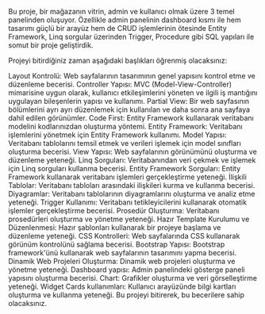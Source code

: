 Bu proje, bir mağazanın vitrin, admin ve kullanıcı olmak üzere 3 temel panelinden oluşuyor. Özellikle admin panelinin dashboard kısmı ile hem tasarımı güçlü bir arayüz hem de CRUD işlemlerinin ötesinde Entity Framework, Linq sorgular üzerinden Trigger, Procedure gibi SQL yapıları ile somut bir proje geliştirdik.

Projeyi bitirdiğiniz zaman aşağıdaki başlıkları öğrenmiş olacaksınız:

Layout Kontrolü: Web sayfalarının tasarımının genel yapısını kontrol etme ve düzenleme becerisi.
Controller Yapısı: MVC (Model-View-Controller) mimarisine uygun olarak, kullanıcı etkileşimlerini yöneten ve ilgili iş mantığını uygulayan bileşenlerin yapısı ve kullanımı.
Partial View: Bir web sayfasının bölümlerini ayrı ayrı düzenlemek için kullanılan ve daha sonra ana sayfaya dahil edilen görünümler.
Code First: Entity Framework kullanarak veritabanı modelini kodlarınızdan oluşturma yöntemi.
Entity Framework: Veritabanı işlemlerini yönetmek için Entity Framework kullanımı.
Model Yapısı: Veritabanı tablolarını temsil etmek ve verileri işlemek için model sınıfları oluşturma becerisi.
View Yapısı: Web sayfalarının görünümünü oluşturma ve düzenleme yeteneği.
Linq Sorguları: Veritabanından veri çekmek ve işlemek için Linq sorguları kullanma becerisi.
Entity Framework Sorguları: Entity Framework kullanarak veritabanı işlemleri gerçekleştirme yeteneği.
İlişkili Tablolar: Veritabanı tabloları arasındaki ilişkileri kurma ve kullanma becerisi.
Diyagramlar: Veritabanı tablolarının diyagramlarını oluşturma ve analiz etme yeteneği.
Trigger Kullanımı: Veritabanı tetikleyicilerini kullanarak otomatik işlemler gerçekleştirme becerisi.
Prosedür Oluşturma: Veritabanı prosedürleri oluşturma ve yönetme yeteneği.
Hazır Template Kurulumu ve Düzenlenmesi: Hazır şablonları kullanarak bir projeye başlama ve düzenleme yeteneği.
CSS Kontrolleri: Web sayfalarında CSS kullanarak görünüm kontrolünü sağlama becerisi.
Bootstrap Yapısı: Bootstrap framework'ünü kullanarak web sayfalarının tasarımını yapma becerisi.
Dinamik Web Projeleri Oluşturma: Dinamik web projeleri oluşturma ve yönetme yeteneği.
Dashboard yapısı: Admin panelindeki gösterge paneli yapısını oluşturma becerisi.
Chart: Grafikler oluşturma ve veri görselleştirme yeteneği.
Widget Cards kullanımları: Kullanıcı arayüzünde bilgi kartları oluşturma ve kullanma yeteneği.
Bu projeyi bitirerek, bu becerilere sahip olacaksınız.

